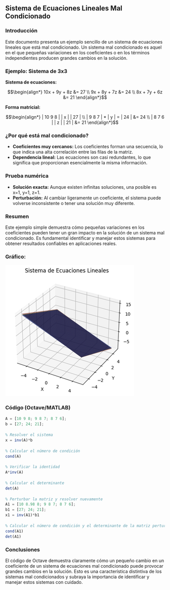 ## Sistema de Ecuaciones Lineales Mal Condicionado

### Introducción

Este documento presenta un ejemplo sencillo de un sistema de ecuaciones lineales que está mal condicionado. Un sistema mal condicionado es aquel en el que pequeñas variaciones en los coeficientes o en los términos independientes producen grandes cambios en la solución.

### Ejemplo: Sistema de 3x3

**Sistema de ecuaciones:**
```math
\begin{align*}
10x + 9y + 8z &= 27 \\
9x + 8y + 7z &= 24 \\
8x + 7y + 6z &= 21
\end{align*}
```

**Forma matricial:**
```math
\begin{align*}
| 10  9  8 |   | x |   | 27 | \\
|  9  8  7 | * | y | = | 24 | &= 24 \\
|  8  7  6 |   | z |   | 21 | &= 21
\end{align*}
```




### ¿Por qué está mal condicionado?

* **Coeficientes muy cercanos:** Los coeficientes forman una secuencia, lo que indica una alta correlación entre las filas de la matriz.
* **Dependencia lineal:** Las ecuaciones son casi redundantes, lo que significa que proporcionan esencialmente la misma información.

### Prueba numérica

* **Solución exacta:** Aunque existen infinitas soluciones, una posible es x=1, y=1, z=1.
* **Perturbación:** Al cambiar ligeramente un coeficiente, el sistema puede volverse inconsistente o tener una solución muy diferente.

### Resumen

Este ejemplo simple demuestra cómo pequeñas variaciones en los coeficientes pueden tener un gran impacto en la solución de un sistema mal condicionado. Es fundamental identificar y manejar estos sistemas para obtener resultados confiables en aplicaciones reales.

### Gráfico:
![DGrafico](Grafico.png)

### Código (Octave/MATLAB)
```octave
A = [10 9 8; 9 8 7; 8 7 6];
b = [27; 24; 21];

% Resolver el sistema
x = inv(A)*b

% Calcular el número de condición
cond(A)

% Verificar la identidad
A*inv(A)

% Calcular el determinante
det(A)

% Perturbar la matriz y resolver nuevamente
A1 = [10 8.98 8; 9 8 7; 8 7 6];
b1 = [27; 24; 21];
x1 = inv(A1)*b1

% Calcular el número de condición y el determinante de la matriz perturbada
cond(A1)
det(A1)
```

### Conclusiones
El código de Octave demuestra claramente cómo un pequeño cambio en un coeficiente de un sistema de ecuaciones mal condicionado puede provocar grandes cambios en la solución. Esto es una característica distintiva de los sistemas mal condicionados y subraya la importancia de identificar y manejar estos sistemas con cuidado.